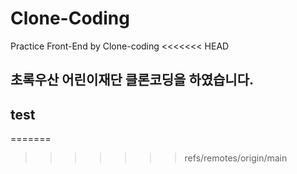 # Clone-Coding
Practice Front-End by Clone-coding
<<<<<<< HEAD

## 초록우산 어린이재단 클론코딩을 하였습니다.
## test
=======
>>>>>>> refs/remotes/origin/main
